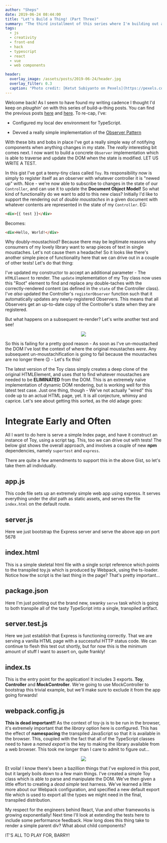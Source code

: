 ```yaml
---
author: "Sheps"
date: 2019-06-24 08:44:00
title: "Let's Build a Thing! (Part Three)"
summary: "The third installment of this series where I'm building out a client rendering framework."
tags:
  - js
  - creativity
  - front-end
  - hack
  - typescript
  - react
  - vue
  - web components

header:
  overlay_image: /assets/posts/2019-06-24/header.jpg
  overlay_filter: 0.3
  caption: "Photo credit: [Ketut Subiyanto on Pexels](https://pexels.com)"
---
```


Welcome back! As I seem to have found my writing cadence I thought I'd keep on _ploughin' on_ with
this series of build-a-thing posts. You can find the previous posts
[here](https://medium.com/@thesheps/lets-build-a-thing-part-one-7b29e4f8e955) and
[here](https://medium.com/@thesheps/lets-build-a-thing-part-two-64b74940f91a). To re-cap, I've:

- Configured my local dev environment for TypeScript.

- Devved a really simple implementation of the [Observer Pattern](https://en.wikipedia.org/wiki/Observer_pattern)

With these bits and bobs in place I've got a really simple way of notifying components when
anything changes in my state. The _really_ interesting bit comes next. I now want to build a
concrete `Observer` implementation which is able to traverse and update the DOM when the state
is modified. LET US WRITE A TEST.

<script src="https://gist.github.com/thesheps/e68b45aedffec10a27b767ed2572d227.js"></script>

In this gist I've got a teeny-tiny class called `Toy`. Its responsibility now is simply to
register itself as an observer with whatever controller it is "newed up" with. Nice - we're now
able to subscribe to changes in the state of our `Controller`, and can use it to update the
**Document Object Model!** So what kind of functionality do we want to add to this new class?
Initially I'd like to support the rendering out of _double moustaches_ in a given document with
whatever contents are represented in the state of my `Controller`. EG:

```html
<div>{{ test }}</div>
```

Becomes:

```html
<div>Hello, World!</div>
```

Why doubly-moustachiod? Because there may be legitimate reasons why consumers of my lovely library
want to wrap pieces of text in single moustaches. Let's not cause them a headache! So it looks
like there's another simple piece of functionality here that we can drive out in a couple of other
tests! Let's do that thing:

<script src="https://gist.github.com/thesheps/33d93c2f1190fbc87664e2f491fed75d.js"></script>

I've updated my constructor to accept an additional parameter - The `HTMLElement` to render.
The `update` implementation of my Toy class now uses this "Root" element to find and replace any
double-taches with the correctly-rendered content (as defined in the `state` of the Controller
class). I've _also_ updated the Controller's `registerObserver` function such that it
automatically updates any newly-registered Observers. This means that all Observers get an
up-to-date copy of the Controller's state when they are registered.

But what happens on a subsequent re-render? Let's write another test and see!

<p align="center">
    <img src="/assets/posts/2019-06-24/failing-test.png">
</p>

So this is failing for a pretty good reason - As soon as I've un-moustached the DOM I've lost
the context of where the original moustaches _were_. Any subsequent un-moustachification is going
to fail because the moustaches are no longer there :pensive: - Let's fix this!

<script src="https://gist.github.com/thesheps/387db65690e04e92cda8408236ae96a2.js"></script>

The latest version of the Toy class simply creates a deep clone of the original HTMLElement, and
uses _that_ to find whatever moustaches are needed to be **ELIMINATED** from the DOM. This is an
extremely naïve implementation of dynamic DOM rendering, but is working well for this latest test
case. Just one thing, though - We've not actually "wired" this code up to an actual HTML page,
yet. It is all conjecture, whimsy and caprice. Let's see about getting this sorted, as the old
adage goes:

# Integrate Early and Often

All I want to do here is serve a simple Index page, and have it construct an instance of Toy,
using a script tag. This, too we can drive out with tests! The below gist shows the overall
approach, and involves a couple of new **npm** dependencies, namely `supertest` and `express`.

<script src="https://gist.github.com/thesheps/8cc467645411965508fe068d970dbe5d.js"></script>

There are quite a few amendments to support this in the above Gist, so let's take them all
individually.

## app.js

This code file sets up an extremely simple web app using express. It serves everything under the
_dist_ path as static assets, and serves the file `index.html` on the default route.

## server.js

Here we just bootstrap the Express server and serve the above app on port 5678

## index.html

This is a simple skeletal html file with a single script reference which points to the transpiled
toy.js which is produced by Webpack, using the ts-loader. Notice how the script is the last thing
in the page? That's pretty important...

## package.json

Here I'm just pointing out the brand new, swanky `serve` task which is going to both transpile
all of the tasty TypeScript into a single, transpiled artifact.

## server.test.js

Here we just establish that Express is functioning correctly. That we are serving a vanilla HTML
page with a successful HTTP status code. We can continue to flesh this test out shortly, but for
now this is the minimum amount of stuff I want to assert on, quite frankly!

## index.ts

This is the entry point for the application! It includes 3 exports. **Toy**, **Controller** and
**MockController**. We're going to use MockController to bootstrap this trivial example, but
we'll make sure to exclude it from the app going forwards!

## webpack.config.js

**This is dead important!!** As the context of toy-js is to be run in the browser, it's extremely
important that the _library_ option here is configured. This has the effect of **namespacing** the
transpiled JavaScript so that it is available in the browser. This, coupled with the fact that
all of the TypeScript classes need to have a _named export_ is the key to making the library
available from a web browser. This took me longer than I care to admit to figure out...

<p align="center">
  <img src="/assets/posts/2019-06-24/et-voila.png">
</p>

Et voila! I know there's been a bazillion things that I've explored in this post, but it largely
boils down to a few main things. I've created a simple Toy class which is able to parse and
manipulate the DOM. We've then given a little effort to creating a _dead simple_ test harness.
We've learned a little more about our Webpack configuration, and specified a new default export
file which is used to export all the types we might need in the final, transpiled distribution.

My respect for the engineers behind React, Vue and other frameworks is growing exponentially! Next
time I'll look at extending the tests here to include some performance feedback. How long does
this thing take to render a simple parent div? What about child components?

IT'S ALL TO PLAY FOR, BARRY!
